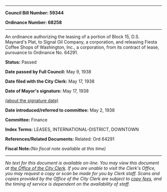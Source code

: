 

********

**Council Bill Number: 59344**
   
**Ordinance Number: 68258**
********

 An ordinance authorizing the leasing of a portion of Block 15, D.S. Maynard's Plat, to Signal Oil Company, a corporation, and releasing Fiesta Coffee Shops of Washington, Inc., a corporation, from its contract of lease, pursuance to Ordinance No. 64291.

**Status:** Passed
   
**Date passed by Full Council:** May 9, 1938
   
**Date filed with the City Clerk:** May 17, 1938
   
**Date of Mayor's signature:** May 17, 1938
   
[(about the signature date)](/~public/approvaldate.htm)
   
   
   
**Date introduced/referred to committee:** May 2, 1938
   
**Committee:** Finance
   
   
**Index Terms:** LEASES, INTERNATIONAL-DISTRICT, DOWNTOWN

**References/Related Documents:** Related: Ord 64291

**Fiscal Note:**_(No fiscal note available at this time)_
********

_No text for this document is available on-line. You may view this document at [the Office of the City Clerk](http://www.seattle.gov/leg/clerk/contactUs.htm). If you are unable to visit the Clerk's Office, you may request a copy or scan be made for you by Clerk staff. Scans and copies provided by the Office of the City Clerk are subject to [copy fees](http://clerk.seattle.gov/~public/clerkfees.htm), and the timing of service is dependent on the availability of staff._

